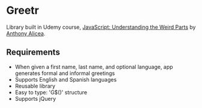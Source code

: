 # Greetr
Library built in Udemy course, [JavaScript: Understanding the Weird Parts](https://www.udemy.com/course/understand-javascript/) by [Anthony Alicea](https://www.udemy.com/user/anthonypalicea/).
## Requirements
* When given a first name, last name, and optional language, app generates formal and informal greetings
* Supports English and Spanish languages
* Reusable library
* Easy to type: 'G$()' structure
* Supports jQuery
